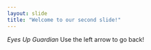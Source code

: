 ```yaml
---
layout: slide
title: "Welcome to our second slide!"
---
```

*Eyes Up Guardian*
Use the left arrow to go back!
